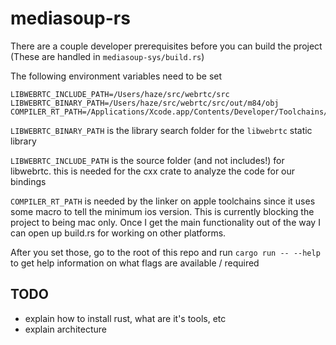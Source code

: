 # mediasoup-rs
There are a couple developer prerequisites before you can build the project (These are handled in `mediasoup-sys/build.rs`)

The following environment variables need to be set
```
LIBWEBRTC_INCLUDE_PATH=/Users/haze/src/webrtc/src
LIBWEBRTC_BINARY_PATH=/Users/haze/src/webrtc/src/out/m84/obj
COMPILER_RT_PATH=/Applications/Xcode.app/Contents/Developer/Toolchains/XcodeDefault.xctoolchain/usr/lib/clang/12.0.0/lib/darwin
```

`LIBWEBRTC_BINARY_PATH` is the library search folder for the `libwebrtc` static library

`LIBWEBRTC_INCLUDE_PATH` is the source folder (and not includes!)  for libwebrtc. this is needed for the cxx crate to analyze the code for our bindings

`COMPILER_RT_PATH` is needed by the linker on apple toolchains since it uses some macro to tell the minimum ios version. This is currently blocking the project to being mac only. Once I get the main functionality out of the way I can open up build.rs for working on other platforms.

After you set those, go to the root of this repo and run `cargo run -- --help` to get help information on what flags are available / required

## TODO
- explain how to install rust, what are it's tools, etc
- explain architecture
